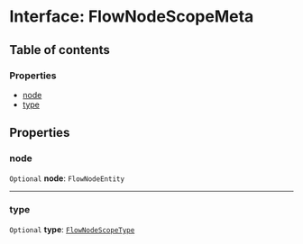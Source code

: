 # Interface: FlowNodeScopeMeta

## Table of contents

### Properties

* [node](/auto-docs/variable-layout/interfaces/FlowNodeScopeMeta.md#node)
* [type](/auto-docs/variable-layout/interfaces/FlowNodeScopeMeta.md#type)

## Properties

### node

`Optional` **node**: `FlowNodeEntity`

***

### type

`Optional` **type**: [`FlowNodeScopeType`](/auto-docs/variable-layout/enums/FlowNodeScopeType.md)
